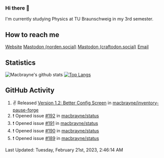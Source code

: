 ### Hi there 👋
I'm currently studying Physics at TU Braunschweig in my 3rd semester.

## How to reach me
[Website](https://florentin-schleuss.de)
<a rel="me" href="https://norden.social/@florentin">Mastodon (norden.social)</a>
<a rel="me" href="https://craftodon.social/@frodolon">Mastodon (craftodon.social)</a>
[Email](mailto:hello@macbrayne.de)

## Statistics
![Macbrayne's github stats](https://github-readme-stats.vercel.app/api?username=macbrayne&count_private=true&show_icons=true&hide_rank=true&custom_title=macbrayne's%20GitHub%20Stats)
[![Top Langs](https://github-readme-stats.vercel.app/api/top-langs/?username=macbrayne&exclude_repo=liftron&layout=compact)](https://github.com/anuraghazra/github-readme-stats)
## GitHub Activity

<!--RECENT_ACTIVITY:start-->
1. ✌️ Released [Version 1.2: Better Config Screen](https://github.com/macbrayne/inventory-pause-forge/releases/tag/v1.2) in [macbrayne/inventory-pause-forge](https://github.com/macbrayne/inventory-pause-forge)
2. ❗️ Opened issue [#192](https://github.com/macbrayne/status/issues/192) in [macbrayne/status](https://github.com/macbrayne/status)
3. ❗️ Opened issue [#191](https://github.com/macbrayne/status/issues/191) in [macbrayne/status](https://github.com/macbrayne/status)
4. ❗️ Opened issue [#190](https://github.com/macbrayne/status/issues/190) in [macbrayne/status](https://github.com/macbrayne/status)
5. ❗️ Opened issue [#189](https://github.com/macbrayne/status/issues/189) in [macbrayne/status](https://github.com/macbrayne/status)
<!--RECENT_ACTIVITY:end-->

<!--RECENT_ACTIVITY:last_update-->
Last Updated: Tuesday, February 21st, 2023, 2:46:14 AM
<!--RECENT_ACTIVITY:last_update_end-->


<!--
**macbrayne/macbrayne** is a ✨ _special_ ✨ repository because its `README.md` (this file) appears on your GitHub profile.

Here are some ideas to get you started:

- 🔭 I’m currently working on ...
- 🌱 I’m currently learning ...
- 👯 I’m looking to collaborate on ...
- 🤔 I’m looking for help with ...
- 💬 Ask me about ...
- 📫 How to reach me: ...
- 😄 Pronouns: ...
- ⚡ Fun fact: ...
-->
